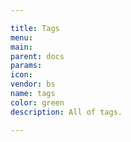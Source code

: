 ```yaml
---

title: Tags
menu:
main:
parent: docs
params:
icon:
vendor: bs
name: tags
color: green
description: All of tags.

---
```

